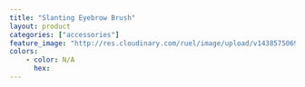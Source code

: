 ```yaml
---
title: "Slanting Eyebrow Brush"
layout: product
categories: ["accessories"]
feature_image: "http://res.cloudinary.com/ruel/image/upload/v1438575069/fs/no-image.jpg"
colors:
    - color: N/A
      hex: 
---
```

